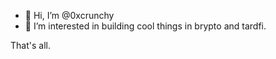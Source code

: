 - 👋 Hi, I’m @0xcrunchy
- 👀 I’m interested in building cool things in brypto and tardfi.

That's all.

<!---
0xcrunchy/0xcrunchy is a ✨ special ✨ repository because its `README.md` (this file) appears on your GitHub profile.
You can click the Preview link to take a look at your changes.
--->

